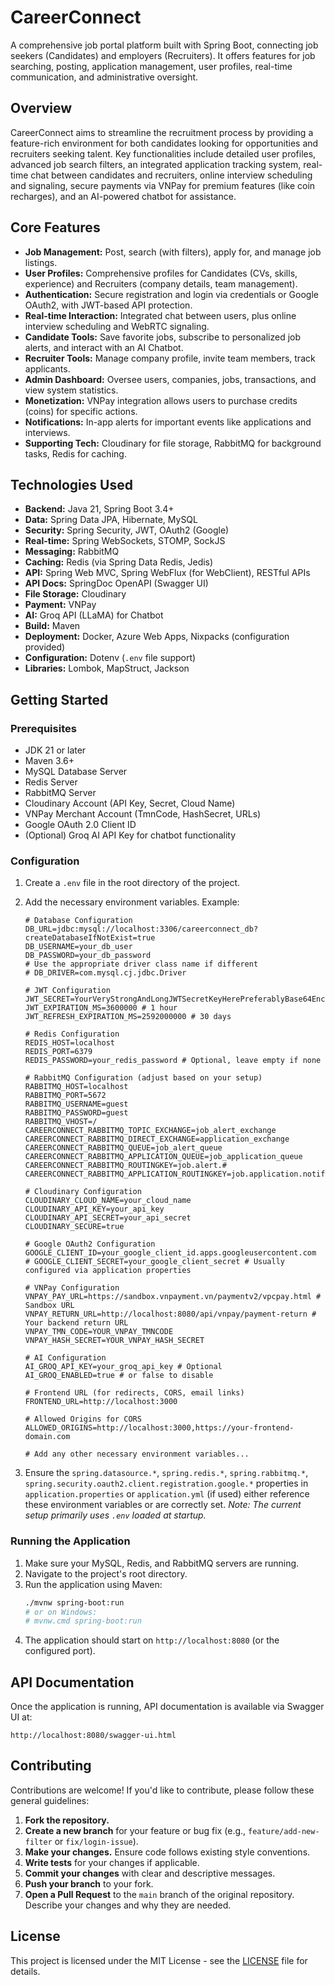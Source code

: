 # CareerConnect

A comprehensive job portal platform built with Spring Boot, connecting job seekers (Candidates) and employers (Recruiters). It offers features for job searching, posting, application management, user profiles, real-time communication, and administrative oversight.

## Overview

CareerConnect aims to streamline the recruitment process by providing a feature-rich environment for both candidates looking for opportunities and recruiters seeking talent. Key functionalities include detailed user profiles, advanced job search filters, an integrated application tracking system, real-time chat between candidates and recruiters, online interview scheduling and signaling, secure payments via VNPay for premium features (like coin recharges), and an AI-powered chatbot for assistance.

## Core Features

*   **Job Management:** Post, search (with filters), apply for, and manage job listings.
*   **User Profiles:** Comprehensive profiles for Candidates (CVs, skills, experience) and Recruiters (company details, team management).
*   **Authentication:** Secure registration and login via credentials or Google OAuth2, with JWT-based API protection.
*   **Real-time Interaction:** Integrated chat between users, plus online interview scheduling and WebRTC signaling.
*   **Candidate Tools:** Save favorite jobs, subscribe to personalized job alerts, and interact with an AI Chatbot.
*   **Recruiter Tools:** Manage company profile, invite team members, track applicants.
*   **Admin Dashboard:** Oversee users, companies, jobs, transactions, and view system statistics.
*   **Monetization:** VNPay integration allows users to purchase credits (coins) for specific actions.
*   **Notifications:** In-app alerts for important events like applications and interviews.
*   **Supporting Tech:** Cloudinary for file storage, RabbitMQ for background tasks, Redis for caching.

## Technologies Used

*   **Backend:** Java 21, Spring Boot 3.4+
*   **Data:** Spring Data JPA, Hibernate, MySQL
*   **Security:** Spring Security, JWT, OAuth2 (Google)
*   **Real-time:** Spring WebSockets, STOMP, SockJS
*   **Messaging:** RabbitMQ
*   **Caching:** Redis (via Spring Data Redis, Jedis)
*   **API:** Spring Web MVC, Spring WebFlux (for WebClient), RESTful APIs
*   **API Docs:** SpringDoc OpenAPI (Swagger UI)
*   **File Storage:** Cloudinary
*   **Payment:** VNPay
*   **AI:** Groq API (LLaMA) for Chatbot
*   **Build:** Maven
*   **Deployment:** Docker, Azure Web Apps, Nixpacks (configuration provided)
*   **Configuration:** Dotenv (`.env` file support)
*   **Libraries:** Lombok, MapStruct, Jackson

## Getting Started

### Prerequisites

*   JDK 21 or later
*   Maven 3.6+
*   MySQL Database Server
*   Redis Server
*   RabbitMQ Server
*   Cloudinary Account (API Key, Secret, Cloud Name)
*   VNPay Merchant Account (TmnCode, HashSecret, URLs)
*   Google OAuth 2.0 Client ID
*   (Optional) Groq AI API Key for chatbot functionality

### Configuration

1.  Create a `.env` file in the root directory of the project.
2.  Add the necessary environment variables. Example:

    ```dotenv
    # Database Configuration
    DB_URL=jdbc:mysql://localhost:3306/careerconnect_db?createDatabaseIfNotExist=true
    DB_USERNAME=your_db_user
    DB_PASSWORD=your_db_password
    # Use the appropriate driver class name if different
    # DB_DRIVER=com.mysql.cj.jdbc.Driver

    # JWT Configuration
    JWT_SECRET=YourVeryStrongAndLongJWTSecretKeyHerePreferablyBase64Encoded
    JWT_EXPIRATION_MS=3600000 # 1 hour
    JWT_REFRESH_EXPIRATION_MS=2592000000 # 30 days

    # Redis Configuration
    REDIS_HOST=localhost
    REDIS_PORT=6379
    REDIS_PASSWORD=your_redis_password # Optional, leave empty if none

    # RabbitMQ Configuration (adjust based on your setup)
    RABBITMQ_HOST=localhost
    RABBITMQ_PORT=5672
    RABBITMQ_USERNAME=guest
    RABBITMQ_PASSWORD=guest
    RABBITMQ_VHOST=/
    CAREERCONNECT_RABBITMQ_TOPIC_EXCHANGE=job_alert_exchange
    CAREERCONNECT_RABBITMQ_DIRECT_EXCHANGE=application_exchange
    CAREERCONNECT_RABBITMQ_QUEUE=job_alert_queue
    CAREERCONNECT_RABBITMQ_APPLICATION_QUEUE=job_application_queue
    CAREERCONNECT_RABBITMQ_ROUTINGKEY=job.alert.#
    CAREERCONNECT_RABBITMQ_APPLICATION_ROUTINGKEY=job.application.notify

    # Cloudinary Configuration
    CLOUDINARY_CLOUD_NAME=your_cloud_name
    CLOUDINARY_API_KEY=your_api_key
    CLOUDINARY_API_SECRET=your_api_secret
    CLOUDINARY_SECURE=true

    # Google OAuth2 Configuration
    GOOGLE_CLIENT_ID=your_google_client_id.apps.googleusercontent.com
    # GOOGLE_CLIENT_SECRET=your_google_client_secret # Usually configured via application properties

    # VNPay Configuration
    VNPAY_PAY_URL=https://sandbox.vnpayment.vn/paymentv2/vpcpay.html # Sandbox URL
    VNPAY_RETURN_URL=http://localhost:8080/api/vnpay/payment-return # Your backend return URL
    VNPAY_TMN_CODE=YOUR_VNPAY_TMNCODE
    VNPAY_HASH_SECRET=YOUR_VNPAY_HASH_SECRET

    # AI Configuration
    AI_GROQ_API_KEY=your_groq_api_key # Optional
    AI_GROQ_ENABLED=true # or false to disable

    # Frontend URL (for redirects, CORS, email links)
    FRONTEND_URL=http://localhost:3000

    # Allowed Origins for CORS
    ALLOWED_ORIGINS=http://localhost:3000,https://your-frontend-domain.com

    # Add any other necessary environment variables...
    ```

3.  Ensure the `spring.datasource.*`, `spring.redis.*`, `spring.rabbitmq.*`, `spring.security.oauth2.client.registration.google.*` properties in `application.properties` or `application.yml` (if used) either reference these environment variables or are correctly set. *Note: The current setup primarily uses `.env` loaded at startup.*

### Running the Application

1.  Make sure your MySQL, Redis, and RabbitMQ servers are running.
2.  Navigate to the project's root directory.
3.  Run the application using Maven:
    ```bash
    ./mvnw spring-boot:run
    # or on Windows:
    # mvnw.cmd spring-boot:run
    ```
4.  The application should start on `http://localhost:8080` (or the configured port).


## API Documentation

Once the application is running, API documentation is available via Swagger UI at:

`http://localhost:8080/swagger-ui.html`

## Contributing

Contributions are welcome! If you'd like to contribute, please follow these general guidelines:

1.  **Fork the repository.**
2.  **Create a new branch** for your feature or bug fix (e.g., `feature/add-new-filter` or `fix/login-issue`).
3.  **Make your changes.** Ensure code follows existing style conventions.
4.  **Write tests** for your changes if applicable.
5.  **Commit your changes** with clear and descriptive messages.
6.  **Push your branch** to your fork.
7.  **Open a Pull Request** to the `main` branch of the original repository. Describe your changes and why they are needed.

## License

This project is licensed under the MIT License - see the [LICENSE](LICENSE) file for details.
